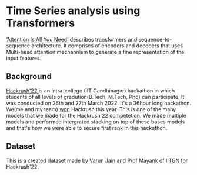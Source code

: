 # Time Series analysis using Transformers
<a href = 'https://arxiv.org/abs/1706.03762'>‘Attention Is All You Need’ </a>  describes transformers and sequence-to-sequence architecture. It comprises of encoders and decoders that uses Multi-head attention mechannism to generate a fine representation of the input features. 

## Background
<a href='https://www.kaggle.com/competitions/hackrush22-ml-challenge/leaderboard'> Hackrush'22 </a> is an intra-college (IIT Gandhinagar) hackathon in which students of all levels of gradution(B.Tech, M.Tech, Phd) can participate. It was conducted on 26th and 27th March 2022. It's a 36hour long hackathon. We(me and my team) <a href='https://www.kaggle.com/competitions/hackrush22-ml-challenge/leaderboard'>won</a> Hackrush this year. 
This is one of the many models that we made for the Hackrush'22 competetion. We made multiple models and performed intergrated stacking on top of these bases models and that's how we were able to secure first rank in this hackathon. 

## Dataset
This is a created dataset made by Varun Jain and Prof Mayank of IITGN for Hackrush'22.

  
